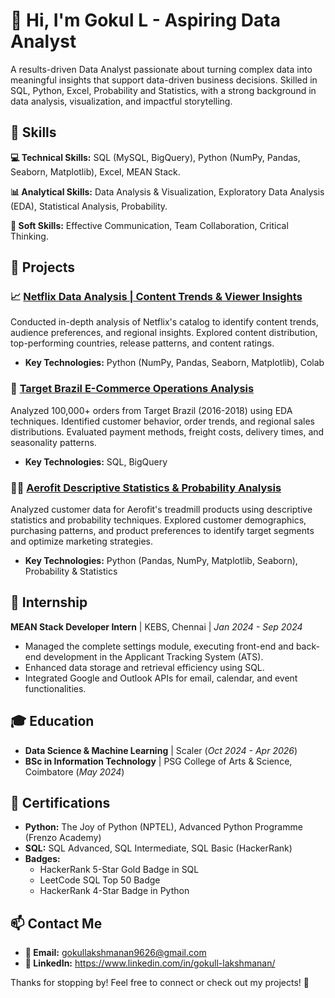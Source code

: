 # 👋 Hi, I'm Gokul L - Aspiring Data Analyst

A results-driven Data Analyst passionate about turning complex data into meaningful insights that support data-driven business decisions. Skilled in SQL, Python, Excel, Probability and Statistics, with a strong background in data analysis, visualization, and impactful storytelling.

## 🚀 Skills

**💻 Technical Skills:** SQL (MySQL, BigQuery), Python (NumPy, Pandas, Seaborn, Matplotlib), Excel, MEAN Stack.

**📊 Analytical Skills:** Data Analysis & Visualization, Exploratory Data Analysis (EDA), Statistical Analysis, Probability.

**🤝 Soft Skills:** Effective Communication, Team Collaboration, Critical Thinking.

## 📂 Projects
### 📈 [Netflix Data Analysis | Content Trends & Viewer Insights](https://github.com/gokull-lakshmanan/Projects/tree/main/Netflix-Data-Exploration(Python))
Conducted in-depth analysis of Netflix's catalog to identify content trends, audience preferences, and regional insights. Explored content distribution, top-performing countries, release patterns, and content ratings.

- **Key Technologies:** Python (NumPy, Pandas, Seaborn, Matplotlib), Colab

### 🛒 [Target Brazil E-Commerce Operations Analysis](https://github.com/gokull-lakshmanan/Projects/tree/main/Target-Brazil-Ecommerce(SQL))
Analyzed 100,000+ orders from Target Brazil (2016-2018) using EDA techniques. Identified customer behavior, order trends, and regional sales distributions. Evaluated payment methods, freight costs, delivery times, and seasonality patterns.

- **Key Technologies:** SQL, BigQuery

### 🏃‍♂️ [Aerofit Descriptive Statistics & Probability Analysis](https://github.com/gokull-lakshmanan/Data-Analytics-Projects/tree/86460fb60da58b6cf935417bb16ff917123ec2cc/Aerofit%20Descriptive%20Statistics%20%26%20Customer%20Segmentation)
Analyzed customer data for Aerofit's treadmill products using descriptive statistics and probability techniques. Explored customer demographics, purchasing patterns, and product preferences to identify target segments and optimize marketing strategies.

- **Key Technologies:** Python (Pandas, NumPy, Matplotlib, Seaborn), Probability & Statistics

## 💼 Internship
**MEAN Stack Developer Intern** | KEBS, Chennai | *Jan 2024 - Sep 2024*

- Managed the complete settings module, executing front-end and back-end development in the Applicant Tracking System (ATS).
- Enhanced data storage and retrieval efficiency using SQL.
- Integrated Google and Outlook APIs for email, calendar, and event functionalities.

## 🎓 Education
- **Data Science & Machine Learning** | Scaler (*Oct 2024 - Apr 2026*)
- **BSc in Information Technology** | PSG College of Arts & Science, Coimbatore (*May 2024*)

## 📜 Certifications
- **Python:** The Joy of Python (NPTEL), Advanced Python Programme (Frenzo Academy)
- **SQL:** SQL Advanced, SQL Intermediate, SQL Basic (HackerRank)
- **Badges:**
  - HackerRank 5-Star Gold Badge in SQL
  - LeetCode SQL Top 50 Badge
  - HackerRank 4-Star Badge in Python

## 📫 Contact Me
- **📧 Email:** gokullakshmanan9626@gmail.com
- **💼 LinkedIn:** https://www.linkedin.com/in/gokull-lakshmanan/

Thanks for stopping by! Feel free to connect or check out my projects! 🚀
